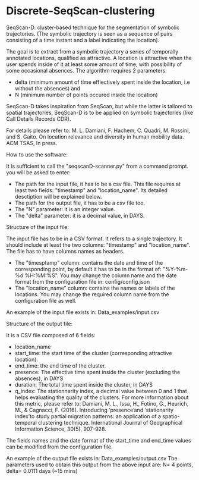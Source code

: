 # Discrete-SeqScan-clustering
SeqScan-D: cluster-based technique for the segmentation of symbolic trajectories. (The symbolic trajectory is seen as a sequence of pairs consisting of a time instant and a label indicating the location). 

The goal is to extract from a symbolic trajectory a series of temporally annotated locations, qualified as attractive.
A location is attractive when the user spends inside of it at least some amount of time, with possibility of some occasional absences.
The algorithm requires 2 parameters:
- delta (minimum amount of time effiectively spent inside the location, i.e without the absences) and 
- N (minimum number of points occured inside the location)

SeqScan-D takes inspiration from SeqScan, but while the latter is tailored to spatial trajectories, SeqScan-D is to be applied on symbolic trajectories (like Call Details Records CDR).

For details please refer to: M. L. Damiani, F. Hachem, C. Quadri, M. Rossini, and S. Gaito.  On location relevance and diversity in human mobility data. ACM TSAS, In press.

How to use the software:

It is sufficient to call the "seqscanD-scanner.py" from a command prompt. you will be asked to enter:
- The path for the input file, it has to be a csv file. This file requires at least two fields: "timestamp" and "location_name". Its detailed desctiption will be explained below.
- The path for the output file, it has to be a csv file too.
- The "N" parameter: it is an integer value.
- The "delta" parameter: it is a decimal value, in DAYS.

Structure of the input file:

The input file has to be in a CSV format. It refers to a single trajectory. It should include at least the two columns: "timestamp" and "location_name". The file has to have columns names as headers.
- The "timesptamp" column: contains the date and time of the corresponding point, by default it has to be in the format of: "%Y-%m-%d %H:%M:%S". You may change the column name and the date format from the configuration file in: config/config.json
- The "location_name" column: contains the names or labels of the locations. You may change the required column name from the configuration file as well.

An example of the input file exists in: Data_examples/input.csv

Structure of the output file:

It is a CSV file composed of 6 fields:
- location_name
- start_time: the start time of the cluster (corresponding attractive location).
- end_time: the end time of the cluster.
- presence: The effective time spent inside the cluster (excluding the absences), in DAYS
- duration: The total time spent inside the cluster, in DAYS
- q_index: The stationnarity index, a decimal value between 0 and 1 that helps evaluating the quality of the clusters. For more information about this metric, please refer to: Damiani, M. L., Issa, H., Fotino, G., Heurich, M., & Cagnacci, F. (2016). Introducing ‘presence’and ‘stationarity index’to study partial migration patterns: an application of a spatio-temporal clustering technique. International Journal of Geographical Information Science, 30(5), 907-928.

The fields names and the date format of the start_time and end_time values can be modified from the configuration file.

An example of the output file exists in: Data_examples/output.csv
The parameters used to obtain this output from the above input are: N= 4 points, delta= 0.0111 days (~15 mins)



